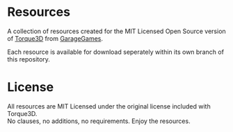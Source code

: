 # Resources
A collection of resources created for the MIT Licensed Open Source version of [Torque3D](http://www.torque3d.org/) from [GarageGames](http://www.garagegames.com/).

Each resource is available for download seperately within its own branch of this repository.

# License
All resources are MIT Licensed under the original license included with Torque3D.<br>
No clauses, no additions, no requirements. Enjoy the resources.<br>
